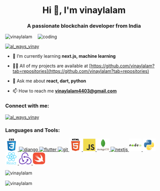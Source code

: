 <h1 align="center">Hi 👋, I'm vinaylalam</h1>
<h3 align="center">A passionate blockchain developer from India</h3>
<img align ="right" alt="coding" width="400" src="https://www.google.com/imgres?imgurl=https%3A%2F%2Fcdnl.iconscout.com%2Flottie%2Fpremium%2Fthumb%2Fman-coding-on-laptop-4337847-3618984.gif&tbnid=HcUtQM-D93kJfM&vet=12ahUKEwirwtLMp6SAAxXCz6ACHbOkC_QQMygJegUIARCwAg..i&imgrefurl=https%3A%2F%2Ficonscout.com%2Flotties%2Fprogrammer&docid=jMi3lHdfZu0r7M&w=529&h=334&q=coding%20gif&ved=2ahUKEwirwtLMp6SAAxXCz6ACHbOkC_QQMygJegUIARCwAg">

<p align="left"> <img src="https://komarev.com/ghpvc/?username=vinaylalam&label=Profile%20views&color=0e75b6&style=flat" alt="vinaylalam" /> </p>

<p align="left"> <a href="https://twitter.com/al_ways_vinay" target="blank"><img src="https://img.shields.io/twitter/follow/al_ways_vinay?logo=twitter&style=for-the-badge" alt="al_ways_vinay" /></a> </p>

- 🌱 I’m currently learning **next.js, machine learning**

- 👨‍💻 All of my projects are available at [https://github.com/vinaylalam?tab=repositories](https://github.com/vinaylalam?tab=repositories)

- 💬 Ask me about **react, dart, python**

- 📫 How to reach me **vinaylalam4403@gmail.com**

<h3 align="left">Connect with me:</h3>
<p align="left">
<a href="https://twitter.com/al_ways_vinay" target="blank"><img align="center" src="https://raw.githubusercontent.com/rahuldkjain/github-profile-readme-generator/master/src/images/icons/Social/twitter.svg" alt="al_ways_vinay" height="30" width="40" /></a>
</p>

<h3 align="left">Languages and Tools:</h3>
<p align="left"> <a href="https://www.w3schools.com/css/" target="_blank" rel="noreferrer"> <img src="https://raw.githubusercontent.com/devicons/devicon/master/icons/css3/css3-original-wordmark.svg" alt="css3" width="40" height="40"/> </a> <a href="https://www.djangoproject.com/" target="_blank" rel="noreferrer"> <img src="https://cdn.worldvectorlogo.com/logos/django.svg" alt="django" width="40" height="40"/> </a> <a href="https://flutter.dev" target="_blank" rel="noreferrer"> <img src="https://www.vectorlogo.zone/logos/flutterio/flutterio-icon.svg" alt="flutter" width="40" height="40"/> </a> <a href="https://git-scm.com/" target="_blank" rel="noreferrer"> <img src="https://www.vectorlogo.zone/logos/git-scm/git-scm-icon.svg" alt="git" width="40" height="40"/> </a> <a href="https://www.w3.org/html/" target="_blank" rel="noreferrer"> <img src="https://raw.githubusercontent.com/devicons/devicon/master/icons/html5/html5-original-wordmark.svg" alt="html5" width="40" height="40"/> </a> <a href="https://developer.mozilla.org/en-US/docs/Web/JavaScript" target="_blank" rel="noreferrer"> <img src="https://raw.githubusercontent.com/devicons/devicon/master/icons/javascript/javascript-original.svg" alt="javascript" width="40" height="40"/> </a> <a href="https://www.mongodb.com/" target="_blank" rel="noreferrer"> <img src="https://raw.githubusercontent.com/devicons/devicon/master/icons/mongodb/mongodb-original-wordmark.svg" alt="mongodb" width="40" height="40"/> </a> <a href="https://nextjs.org/" target="_blank" rel="noreferrer"> <img src="https://cdn.worldvectorlogo.com/logos/nextjs-2.svg" alt="nextjs" width="40" height="40"/> </a> <a href="https://nodejs.org" target="_blank" rel="noreferrer"> <img src="https://raw.githubusercontent.com/devicons/devicon/master/icons/nodejs/nodejs-original-wordmark.svg" alt="nodejs" width="40" height="40"/> </a> <a href="https://www.python.org" target="_blank" rel="noreferrer"> <img src="https://raw.githubusercontent.com/devicons/devicon/master/icons/python/python-original.svg" alt="python" width="40" height="40"/> </a> <a href="https://reactjs.org/" target="_blank" rel="noreferrer"> <img src="https://raw.githubusercontent.com/devicons/devicon/master/icons/react/react-original-wordmark.svg" alt="react" width="40" height="40"/> </a> <a href="https://redux.js.org" target="_blank" rel="noreferrer"> <img src="https://raw.githubusercontent.com/devicons/devicon/master/icons/redux/redux-original.svg" alt="redux" width="40" height="40"/> </a> <a href="https://developer.apple.com/swift/" target="_blank" rel="noreferrer"> <img src="https://raw.githubusercontent.com/devicons/devicon/master/icons/swift/swift-original.svg" alt="swift" width="40" height="40"/> </a> </p>

<p><img align="center" src="https://github-readme-stats.vercel.app/api/top-langs?username=vinaylalam&show_icons=true&locale=en&layout=compact" alt="vinaylalam" /></p>

<p><img align="center" src="https://github-readme-streak-stats.herokuapp.com/?user=vinaylalam&" alt="vinaylalam" /></p>
